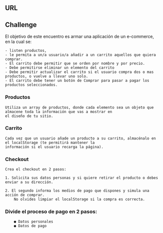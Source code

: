 ## URL

## Challenge 

El objetivo de este encuentro es armar una aplicación de un e-commerce, en la cual se:

    - listen productos, 
    - le permita a un/a usuario/a añadir a un carrito aquellos que quiera comprar.
    - El carrito debe permitir que se orden por nombre y por precio.
    - Debe permitirse eliminar un elemento del carrito
    - Debe permitir actualizar el carrito si el usuario compra dos o mas productos, o vuelve a llevar uno solo.
    - El carrito debe tener un botón de Comprar para pasar a pagar los productos seleccionados.

### Productos
    Utiliza un array de productos, donde cada elemento sea un objeto que almacene toda la información que vas a mostrar en
    el diseño de tu sitio.

### Carrito
    Cada vez que un usuario añade un producto a su carrito, almacénalo en el localStorage (te permitirá mantener la
    información si el usuario recarga la página).

### Checkout
    Crea el checkout en 2 pasos:

    1. Solicita sus datos personas y si quiere retirar el producto o debes enviar a su dirección.

    2. El segundo informa los medios de pago que dispones y simula una acción de comprar.
        No olvides limpiar el localStorage si la compra es correcta.

### Divide el proceso de pago en 2 pasos:

        ● Datos personales
        ● Datos de pago
